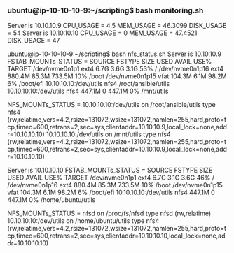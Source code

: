 ### ubuntu@ip-10-10-10-9:~/scripting$ bash monitoring.sh 
Server is 10.10.10.9
CPU_USAGE = 4.5
MEM_USAGE = 46.3099
DISK_USAGE = 54
Server is 10.10.10.10
CPU_USAGE = 0
MEM_USAGE = 47.4521
DISK_USAGE = 47


ubuntu@ip-10-10-10-9:~/scripting$ bash nfs_status.sh 
Server is 10.10.10.9
FSTAB_MOUNTs_STATUS = 
SOURCE                 FSTYPE   SIZE  USED  AVAIL USE% TARGET
/dev/nvme0n1p1         ext4     6.7G  3.6G   3.1G  53% /
/dev/nvme0n1p16        ext4   880.4M 85.3M 733.5M  10% /boot
/dev/nvme0n1p15        vfat   104.3M  6.1M  98.2M   6% /boot/efi
10.10.10.10:/dev/utils nfs4                            /root/ansible/utils
10.10.10.10:/dev/utils nfs4   447.1M     0 447.1M   0% /mnt/utils

NFS_MOUNTs_STATUS = 
10.10.10.10:/dev/utils on /root/ansible/utils type nfs4 (rw,relatime,vers=4.2,rsize=131072,wsize=131072,namlen=255,hard,proto=tcp,timeo=600,retrans=2,sec=sys,clientaddr=10.10.10.9,local_lock=none,addr=10.10.10.10)
10.10.10.10:/dev/utils on /mnt/utils type nfs4 (rw,relatime,vers=4.2,rsize=131072,wsize=131072,namlen=255,hard,proto=tcp,timeo=600,retrans=2,sec=sys,clientaddr=10.10.10.9,local_lock=none,addr=10.10.10.10)

Server is 10.10.10.10
FSTAB_MOUNTs_STATUS = 
SOURCE                 FSTYPE   SIZE  USED  AVAIL USE% TARGET
/dev/nvme0n1p1         ext4     6.7G  3.1G   3.6G  46% /
/dev/nvme0n1p16        ext4   880.4M 85.3M 733.5M  10% /boot
/dev/nvme0n1p15        vfat   104.3M  6.1M  98.2M   6% /boot/efi
10.10.10.10:/dev/utils nfs4   447.1M     0 447.1M   0% /home/ubuntu/utils

NFS_MOUNTs_STATUS = 
nfsd on /proc/fs/nfsd type nfsd (rw,relatime)
10.10.10.10:/dev/utils on /home/ubuntu/utils type nfs4 (rw,relatime,vers=4.2,rsize=131072,wsize=131072,namlen=255,hard,proto=tcp,timeo=600,retrans=2,sec=sys,clientaddr=10.10.10.10,local_lock=none,addr=10.10.10.10)


